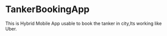 # TankerBookingApp
This is Hybrid Mobile App usable to book the tanker in city,Its working like Uber.
